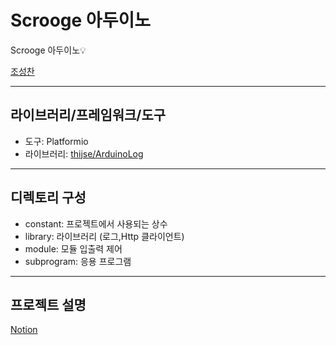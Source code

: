 # Scrooge 아두이노
Scrooge 아두이노💡 

[조성찬](https://github.com/JoeSeongchan)

---
## 라이브러리/프레임워크/도구

- 도구: Platformio
- 라이브러리: [thijse/ArduinoLog](https://github.com/thijse/Arduino-Log)

---

## 디렉토리 구성

- constant: 프로젝트에서 사용되는 상수
- library: 라이브러리 (로그,Http 클라이언트)
- module: 모듈 입출력 제어
- subprogram: 응용 프로그램

---
## 프로젝트 설명
[Notion](https://seongchancho.notion.site/Scrooge-8e91434fd1cf43a4995ecf8bb219aef2)